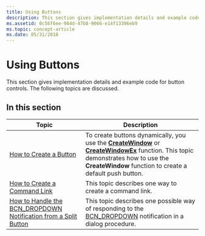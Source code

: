 ```yaml
---
title: Using Buttons
description: This section gives implementation details and example code for button controls. The following topics are discussed.
ms.assetid: 0c56f6ee-984d-47b8-9066-e14f13396eb9
ms.topic: concept-article
ms.date: 05/31/2018
---
```


# Using Buttons

This section gives implementation details and example code for button controls. The following topics are discussed.

## In this section



| Topic                                                                                                                                       | Description                                                                                                                                                                                                                                              |
|---------------------------------------------------------------------------------------------------------------------------------------------|----------------------------------------------------------------------------------------------------------------------------------------------------------------------------------------------------------------------------------------------------------|
| [How to Create a Button](create-a-button.md)<br/>                                                                                    | To create buttons dynamically, you use the [**CreateWindow**](/windows/desktop/api/winuser/nf-winuser-createwindowa) or [**CreateWindowEx**](/windows/desktop/api/winuser/nf-winuser-createwindowexa) function. This topic demonstrates how to use the **CreateWindow** function to create a default push button.<br/> |
| [How to Create a Command Link](create-a-command-link.md)<br/>                                                                        | This topic describes one way to create a command link.<br/>                                                                                                                                                                                        |
| [How to Handle the BCN\_DROPDOWN Notification from a Split Button](handle-the-bcn-dropdown-notification-from-a-split-button.md)<br/> | This topic describes one possible way of responding to the [BCN\_DROPDOWN](bcn-dropdown.md) notification in a dialog procedure. <br/>                                                                                                             |



 

 

